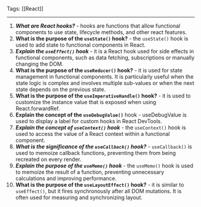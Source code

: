 
Tags: [[React]]

---
 
1. ***What are React hooks?*** - hooks are functions that allow functional components to use state, lifecycle methods, and other react features.
2. **What is the purpose of the `useState()` hook?** - the `useState()` hook is used to add state to functional components in React.
3. ***Explain the `useEffect()` hook*** - it is a React hook used for side effects in functional components, such as data fetching, subscriptions or manually changing the DOM.
4. **What is the purpose of the `useReducer()` hook?** - it is used for state management in functional components. It is particularly useful when the state logic is complex and involves multiple sub-values or when the next state depends on the previous state.
5. **What is the purpose of the `useImperativeHandle()` hook?** - it is used to customize the instance value that is exposed when using React.forwardRef.
6. **Explain the concept of the `useDebugValue()`** hook - useDebugValue is used to display a label for custom hooks in React DevTools.
7. ***Explain the concept of `useContext()` hook*** - the `useContext()` hook is used to access the value of a React context within a functional component.
8. ***What is the significance of the `useCallback()` hook?*** - `useCallback()` is used to memoize callback functions, preventing them from being recreated on every render.
9. ***Explain the purpose of the `useMemo()` hook*** - the `useMemo()` hook is used to memoize the result of a function, preventing unnecessary calculations and improving performance.
10. **What is the purpose of the `useLayoutEffect()` hook?** - it is similar to `useEffect()`, but it fires synchronously after all DOM mutations. It is often used for measuring and synchronizing layout.